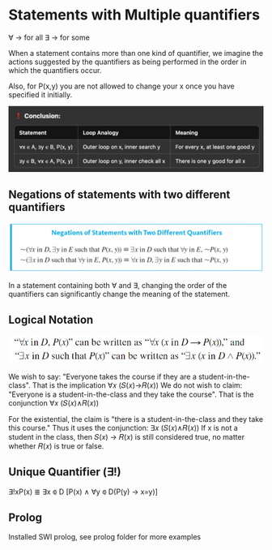 # Statements with Multiple quantifiers

∀ -> for all
∃ -> for some

When a statement contains more than one kind of quantifier, we imagine the actions suggested by the
quantifiers as being performed in the order in which the quantifiers occur.

Also, for P(x,y) you are not allowed to change your x once you have specified it initially.

![Multiple Quantifiers](./multiple_quantifiers.png)

## Negations of statements with two different quantifiers

![Negation of multiple quantifier](./negation_of_mult_quant.png)

In a statement containing both ∀ and ∃, changing the order of the quantifiers can
significantly change the meaning of the statement.

## Logical Notation

![Logical Notation](./logical_notation.png)

We wish to say: "Everyone takes the course if they are a student-in-the-class". 
That is the implication ∀𝑥 (𝑆(𝑥)→𝑅(𝑥))
We do not wish to claim: "Everyone is a student-in-the-class and they take the course". 
That is the conjunction ∀𝑥 (𝑆(𝑥)∧𝑅(𝑥))

For the existential, the claim is "there is a student-in-the-class and they take this course." 
Thus it uses the conjunction: ∃𝑥 (𝑆(𝑥)∧𝑅(𝑥))
If x is not a student in the class, then 𝑆(𝑥) → 𝑅(𝑥) is still considered true, no matter 
whether 𝑅(𝑥) is true or false.

## Unique Quantifier (∃!)
∃!xP(x) ≣ ∃x ⟃ D [P(x) ∧ ∀y ⟃ D(P(y) -> x=y)]

## Prolog

Installed SWI prolog, see prolog folder for more examples